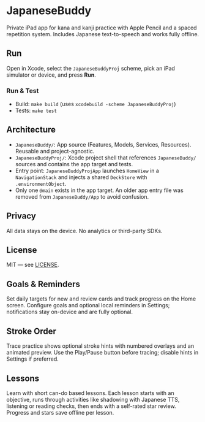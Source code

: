 # JapaneseBuddy

Private iPad app for kana and kanji practice with Apple Pencil and a spaced repetition system. Includes Japanese text-to-speech and works fully offline.

## Run
Open in Xcode, select the `JapaneseBuddyProj` scheme, pick an iPad simulator or device, and press **Run**.

### Run & Test
- Build: `make build` (uses `xcodebuild -scheme JapaneseBuddyProj`)
- Tests: `make test`

## Architecture
- `JapaneseBuddy/`: App source (Features, Models, Services, Resources). Reusable and project-agnostic.
- `JapaneseBuddyProj/`: Xcode project shell that references `JapaneseBuddy/` sources and contains the app target and tests.
- Entry point: `JapaneseBuddyProjApp` launches `HomeView` in a `NavigationStack` and injects a shared `DeckStore` with `.environmentObject`.
- Only one `@main` exists in the app target. An older app entry file was removed from `JapaneseBuddy/App` to avoid confusion.

## Privacy
All data stays on the device. No analytics or third-party SDKs.

## License
MIT — see [LICENSE](LICENSE).

## Goals & Reminders
Set daily targets for new and review cards and track progress on the Home screen. Configure goals and optional local reminders in Settings; notifications stay on-device and are fully optional.

## Stroke Order
Trace practice shows optional stroke hints with numbered overlays and an animated preview. Use the Play/Pause button before tracing; disable hints in Settings if preferred.

## Lessons
Learn with short can-do based lessons. Each lesson starts with an objective, runs through activities like shadowing with Japanese TTS, listening or reading checks, then ends with a self-rated star review. Progress and stars save offline per lesson.
